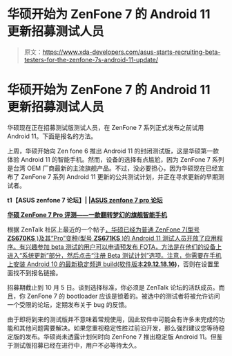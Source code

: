 # 华硕开始为 ZenFone 7 的 Android 11 更新招募测试人员

> 原文：<https://www.xda-developers.com/asus-starts-recruiting-beta-testers-for-the-zenfone-7s-android-11-update/>

# 华硕开始为 ZenFone 7 的 Android 11 更新招募测试人员

华硕现在正在招募测试版测试人员，在 ZenFone 7 系列正式发布之前试用 Android 11。下面是报名的方法。

上周，华硕开始向 Zen fone 6 推出 Android 11 的封闭测试版，这是华硕第一款体验 Android 11 的智能手机。然而，设备的选择有点尴尬，因为 ZenFone 7 系列是台湾 OEM 厂商最新的主流旗舰产品。不过，没必要担心，因为华硕现在已经宣布了 ZenFone 7 系列 Android 11 更新的公共测试计划，并正在寻求更新的早期测试者。

**t1【ASUS zenfone 7 论坛】| |[ASUS zenfone 7 pro 论坛](https://forum.xda-developers.com/asus-zenfone-7-pro)**

**[华硕 ZenFone 7 Pro 评测——一款翻转梦幻的旗舰智能手机](https://www.xda-developers.com/asus-zenfone-7-pro-review-a-flipping-fantastic-flagship-smartphone/)**

根据 ZenTalk 社区上最近的一个帖子[，华硕已经为普通 ZenFone 7(型号 **ZS670KS** )及其“Pro”变种(型号 **ZS671KS** )的 Android 11 测试人员开放了应用程序。有兴趣参加 beta 测试的用户可以申请预发布 FOTA，方法是在他们的设备上进入“系统更新”部分，然后点击“注册 Beta 测试计划”选项。注意，你需要在手机上安装 Android 10 的最新稳定频道 build(软件版本](https://zentalk.asus.com/en/discussion/36201/zenfone-7-beta-tester-join-to-experience-android-11)**[29.12.18.16](https://zentalk.asus.com/en/discussion/35363/200911-zenfone-7-pro-7-ww-29-12-18-16))**，否则在设置里面找不到报名链接。

招募期截止到 10 月 5 日。谈到选择标准，你必须是 ZenTalk 论坛的活跃成员。而且，你 ZenFone 7 的 bootloader 应该是锁着的。被选中的测试者将被允许访问一个受限的论坛，定期发布关于 bug 的反馈。

由于即将到来的测试版并不意味着常规使用，因此软件中可能会有许多未完成的功能和其他问题需要解决。如果您重视稳定性胜过前沿开发，那么强烈建议您等待稳定版的发布。华硕尚未透露计划何时向 ZenFone 7 推出稳定版 Android 11。但鉴于测试版招募已经在进行中，用户不必等待太久。